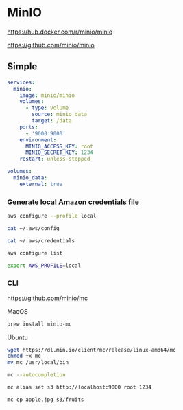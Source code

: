 # MinIO

https://hub.docker.com/r/minio/minio

https://github.com/minio/minio

## Simple

```yaml
services:
  minio:
    image: minio/minio
    volumes:
      - type: volume
        source: minio_data
        target: /data
    ports:
      - '9000:9000'
    environment:
      MINIO_ACCESS_KEY: root
      MINIO_SECRET_KEY: 1234
    restart: unless-stopped

volumes:
  minio_data:
    external: true
```

### Generate local Amazon credentials file

```sh
aws configure --profile local
```

```sh
cat ~/.aws/config
```

```sh
cat ~/.aws/credentials
```

```sh
aws configure list
```

```sh
export AWS_PROFILE=local
```

### CLI

https://github.com/minio/mc

MacOS
```sh
brew install minio-mc
```

Ubuntu
```sh
wget https://dl.min.io/client/mc/release/linux-amd64/mc
chmod +x mc
mv mc /usr/local/bin
```

```sh
mc --autocompletion
```

```sh
mc alias set s3 http://localhost:9000 root 1234
```

```sh
mc cp apple.jpg s3/fruits
```
